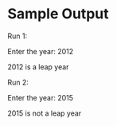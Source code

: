 # Sample Output

Run 1:

Enter the year: 2012

2012 is a leap year


Run 2:

Enter the year: 2015

2015 is not a leap year
